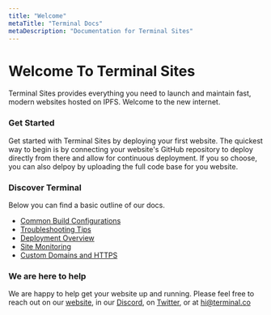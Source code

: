 ```yaml
---
title: "Welcome"
metaTitle: "Terminal Docs"
metaDescription: "Documentation for Terminal Sites"
---
```


# Welcome To Terminal Sites

Terminal Sites provides everything you need to launch and maintain fast, modern websites hosted on IPFS. Welcome to the new internet.

### Get Started

Get started with Terminal Sites by deploying your first website. The quickest way to begin is by connecting your website's GitHub repository to deploy directly from there and allow for continuous deployment.
If you so choose, you can also delpoy by uploading the full code base for you website.

### Discover Terminal

Below you can find a basic outline of our docs.

- [Common Build Configurations](/BuildConfigurations/)
- [Troubleshooting Tips](/Troubleshooting)
- [Deployment Overview](/SiteDeploys)
- [Site Monitoring](/MonitorSites)
- [Custom Domains and HTTPS](/DomainHTTPS)

### We are here to help

We are happy to help get your website up and running. Please feel free to reach out on our [website](https://terminal.co), in our [Discord](https://discord.gg/HdTu3pa), on [Twitter](https://twitter.com/terminaldotco), or at hi@terminal.co
